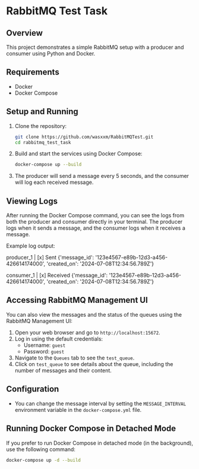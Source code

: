 # RabbitMQ Test Task

## Overview
This project demonstrates a simple RabbitMQ setup with a producer and consumer using Python and Docker.

## Requirements
- Docker
- Docker Compose

## Setup and Running

1. Clone the repository:
    ```sh
    git clone https://github.com/wasxxm/RabbitMQTest.git
    cd rabbitmq_test_task
    ```

2. Build and start the services using Docker Compose:
    ```sh
    docker-compose up --build
    ```

3. The producer will send a message every 5 seconds, and the consumer will log each received message.

## Viewing Logs

After running the Docker Compose command, you can see the logs from both the producer and consumer directly in your terminal. The producer logs when it sends a message, and the consumer logs when it receives a message.

Example log output:

producer_1 | [x] Sent {'message_id': '123e4567-e89b-12d3-a456-426614174000', 'created_on': '2024-07-08T12:34:56.789Z'}

consumer_1 | [x] Received {'message_id': '123e4567-e89b-12d3-a456-426614174000', 'created_on': '2024-07-08T12:34:56.789Z'}


## Accessing RabbitMQ Management UI

You can also view the messages and the status of the queues using the RabbitMQ Management UI:

1. Open your web browser and go to `http://localhost:15672`.
2. Log in using the default credentials:
   - Username: `guest`
   - Password: `guest`
3. Navigate to the `Queues` tab to see the `test_queue`.
4. Click on `test_queue` to see details about the queue, including the number of messages and their content.

## Configuration
- You can change the message interval by setting the `MESSAGE_INTERVAL` environment variable in the `docker-compose.yml` file.

## Running Docker Compose in Detached Mode

If you prefer to run Docker Compose in detached mode (in the background), use the following command:
```sh
docker-compose up -d --build

